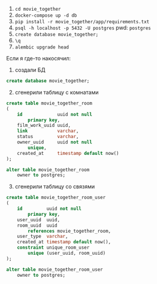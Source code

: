1) `cd movie_together`
2) `docker-compose up -d db`
3) `pip install -r movie_together/app/requirements.txt`
4) `psql -h localhost -p 5432 -U postgres` pwd: `postgres`
5) `create database movie_together;`
6) `\q`
7) `alembic upgrade head`

Если я где-то накосячил:

1) создали БД
```sql
create database movie_together;
```

2) сгенерили таблицу с комнатами
```sql
create table movie_together_room
(
    id             uuid not null
        primary key,
    film_work_uuid uuid,
    link           varchar,
    status         varchar,
    owner_uuid     uuid not null
        unique,
    created_at     timestamp default now()
);

alter table movie_together_room
    owner to postgres;
```

3) сгенерили таблицу со связями
```sql
create table movie_together_room_user
(
    id         uuid not null
        primary key,
    user_uuid  uuid,
    room_uuid  uuid
        references movie_together_room,
    user_type  varchar,
    created_at timestamp default now(),
    constraint unique_room_user
        unique (user_uuid, room_uuid)
);

alter table movie_together_room_user
    owner to postgres;
```
